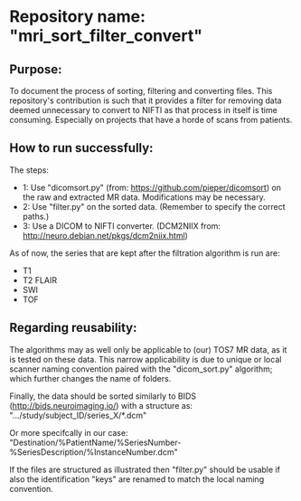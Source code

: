 # Repository name: "mri_sort_filter_convert"

## Purpose:
To document the process of sorting, filtering and converting files.
This repository's contribution is such that it provides a filter for removing data deemed unnecessary to convert to NIFTI as that process in itself is time consuming. Especially on projects that have a horde of scans from patients.

## How to run successfully:
The steps:
- 1: Use "dicomsort.py" (from: https://github.com/pieper/dicomsort) on the raw and extracted MR data. Modifications may be necessary.
- 2: Use "filter.py" on the sorted data. (Remember to specify the correct paths.)
- 3: Use a DICOM to NIFTI converter. (DCM2NIIX from: http://neuro.debian.net/pkgs/dcm2niix.html)

As of now, the series that are kept after the filtration algorithm is run are:
- T1
- T2 FLAIR
- SWI
- TOF

## Regarding reusability:
The algorithms may as well only be applicable to (our) TOS7 MR data, as it is tested on these data. This narrow applicability is due to unique or local scanner naming convention paired with the "dicom_sort.py" algorithm; which further changes the name of folders.

Finally, the data should be sorted similarly to BIDS (http://bids.neuroimaging.io/) with a structure as:
".../study/subject_ID/series_X/*.dcm"

Or more specifcally in our case:
"Destination/%PatientName/%SeriesNumber-%SeriesDescription/%InstanceNumber.dcm"

If the files are structured as illustrated then "filter.py" should be usable if also the identification "keys" are renamed to match the local naming convention.


